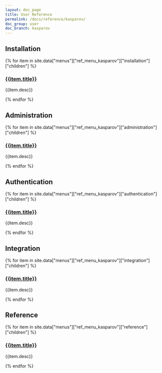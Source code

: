 ```yaml
---
layout: doc_page
title: User Reference
permalink: /docs/reference/kasparov/
doc_group: user
doc_branch: kasparov
---
```


## Installation

{% for item in site.data["menus"]["ref_menu_kasparov"]["installation"]["children"] %}
### [{{item.title}}]({{item.path}})
{{item.desc}}

{% endfor %}

## Administration

{% for item in site.data["menus"]["ref_menu_kasparov"]["administration"]["children"] %}
### [{{item.title}}]({{item.path}})
{{item.desc}}

{% endfor %}

## Authentication

{% for item in site.data["menus"]["ref_menu_kasparov"]["authentication"]["children"] %}
### [{{item.title}}]({{item.path}})
{{item.desc}}

{% endfor %}

## Integration

{% for item in site.data["menus"]["ref_menu_kasparov"]["integration"]["children"] %}
### [{{item.title}}]({{item.path}})
{{item.desc}}

{% endfor %}


## Reference

{% for item in site.data["menus"]["ref_menu_kasparov"]["reference"]["children"] %}
### [{{item.title}}]({{item.path}})
{{item.desc}}

{% endfor %}
